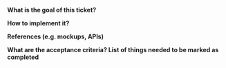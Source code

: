 **What is the goal of this ticket?**

**How to implement it?**

**References (e.g. mockups, APIs)**

**What are the acceptance criteria? List of things needed to be marked as completed**